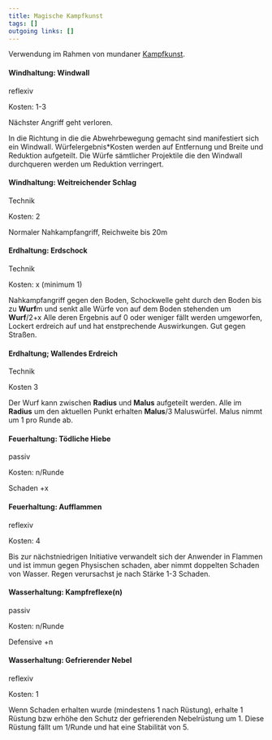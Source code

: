 ```yaml
---
title: Magische Kampfkunst  
tags: []
outgoing links: []  
---
```

Verwendung im Rahmen von mundaner [Kampfkunst](martialarts).





#### Windhaltung: Windwall

reflexiv

Kosten: 1-3 

Nächster Angriff geht verloren. 

In die Richtung in die die Abwehrbewegung gemacht sind manifestiert sich ein Windwall. Würfelergebnis*Kosten werden auf Entfernung und Breite und Reduktion aufgeteilt. Die Würfe sämtlicher Projektile die den Windwall durchqueren werden um Reduktion verringert.



#### Windhaltung: Weitreichender Schlag

Technik

Kosten: 2

Normaler Nahkampfangriff, Reichweite bis 20m


#### Erdhaltung: Erdschock

Technik

Kosten: x (minimum 1)

Nahkampfangriff gegen den Boden, Schockwelle geht durch den Boden bis zu **Wurf**m und senkt alle Würfe von auf dem Boden stehenden um **Wurf**/2+x Alle deren Ergebnis auf 0 oder weniger fällt werden umgeworfen, Lockert erdreich auf und hat enstprechende Auswirkungen. Gut gegen Straßen.



#### Erdhaltung; Wallendes Erdreich

Technik  

Kosten 3

Der Wurf kann zwischen **Radius** und **Malus** aufgeteilt werden. Alle im **Radius** um den aktuellen Punkt erhalten **Malus**/3 Maluswürfel. Malus nimmt um 1 pro Runde ab.




#### Feuerhaltung: Tödliche Hiebe

passiv

Kosten: n/Runde

Schaden +x


#### Feuerhaltung: Aufflammen

reflexiv

Kosten: 4

Bis zur nächstniedrigen Initiative verwandelt sich der Anwender in Flammen und ist immun gegen Physischen schaden, aber nimmt doppelten Schaden von Wasser. Regen verursachst je nach Stärke 1-3 Schaden.




#### Wasserhaltung: Kampfreflexe(n)

passiv

Kosten: n/Runde

Defensive +n



#### Wasserhaltung: Gefrierender Nebel  

reflexiv  

Kosten: 1

Wenn Schaden erhalten wurde (mindestens 1 nach Rüstung), erhalte 1 Rüstung bzw erhöhe den Schutz der gefrierenden Nebelrüstung um 1. Diese Rüstung fällt um 1/Runde und hat eine Stabilität von 5.

